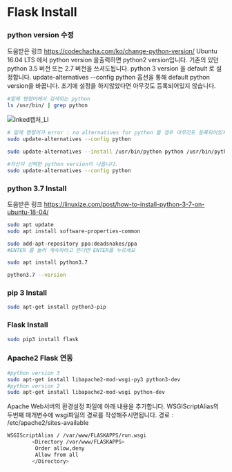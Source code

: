 # Flask Install

### python version 수정
도움받은 링크
https://codechacha.com/ko/change-python-version/
Ubuntu 16.04 LTS 에서 python version 을출력하면 python2 version입니다.
기존의 있던 python 3.5 버전 또는 2.7 버전을 쓰셔도됩니다.
python 3 version 을 default 로 설정합니다.
update-alternatives --config python 옵션을 통해 default python version을 바꿉니다.
초기에 설정을 하지않았다면 아무것도 등록되어있지 않습니다.
```sh
#밑에 명령어에서 검색되는 python 
ls /usr/bin/ | grep python
```
![Inked캡처_LI](https://user-images.githubusercontent.com/44472886/103400745-9d80d180-4b89-11eb-8e50-8e69f7ff427d.jpg)

```sh
# 밑에 명령어가 error : no alternatives for python 뜰 경우 아무것도 등록되어있지않음
sudo update-alternatives --config python

sudo update-alternatives --install /usr/bin/python python /usr/bin/python3.5

#자신이 선택한 python version이 나옵니다.
sudo update-alternatives --config python
```

### python 3.7 Install
도움받은 링크
https://linuxize.com/post/how-to-install-python-3-7-on-ubuntu-18-04/

```sh
sudo apt update
sudo apt install software-properties-common

sudo add-apt-repository ppa:deadsnakes/ppa
#ENTER 를 눌러 계속하라고 뜬다면 ENTER를 누르세요

sudo apt install python3.7

python3.7 --version
```

### pip 3 Install

```sh
sudo apt-get install python3-pip
```

### Flask Install
```sh
sudo pip3 install flask
```

### Apache2 Flask 연동
```sh
#python version 3
sudo apt-get install libapache2-mod-wsgi-py3 python3-dev
#python version 2
sudo apt-get install libapache2-mod-wsgi python-dev
```
Apache Web서버의 환경설정 파일에 아래 내용을 추가합니다.
WSGIScriptAlias의 두번째 매개변수에 wsgi파일의 경로를 작성해주시면됩니다.
경로 : /etc/apache2/sites-available
```sh
WSGIScriptAlias / /var/www/FLASKAPPS/run.wsgi
        <Directory /var/www/FLASKAPPS>
         Order allow,deny
         Allow from all
        </Directory>
```


